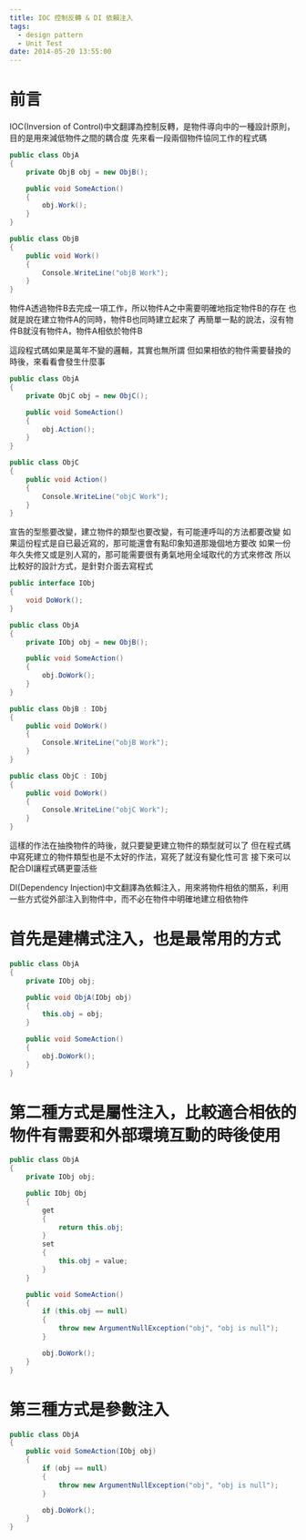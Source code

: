 ```yaml
---
title: IOC 控制反轉 & DI 依賴注入
tags:
  - design pattern
  - Unit Test
date: 2014-05-20 13:55:00
---
```


# 前言

IOC(Inversion of Control)中文翻譯為控制反轉，是物件導向中的一種設計原則，目的是用來減低物件之間的耦合度
先來看一段兩個物件協同工作的程式碼

```csharp
public class ObjA
{
    private ObjB obj = new ObjB();

    public void SomeAction()
    {
        obj.Work();
    }
}

public class ObjB
{
    public void Work()
    {
        Console.WriteLine("objB Work");
    }
}
```

物件A透過物件B去完成一項工作，所以物件A之中需要明確地指定物件B的存在
也就是說在建立物件A的同時，物件B也同時建立起來了
再簡單一點的說法，沒有物件B就沒有物件A，物件A相依於物件B

這段程式碼如果是萬年不變的邏輯，其實也無所謂
但如果相依的物件需要替換的時後，來看看會發生什麼事

```csharp
public class ObjA
{
    private ObjC obj = new ObjC();

    public void SomeAction()
    {
        obj.Action();
    }
}

public class ObjC
{
    public void Action()
    {
        Console.WriteLine("objC Work");
    }
}
```

宣告的型態要改變，建立物件的類型也要改變，有可能連呼叫的方法都要改變
如果這份程式是自已最近寫的，那可能還會有點印象知道那幾個地方要改
如果一份年久失修又或是別人寫的，那可能需要很有勇氣地用全域取代的方式來修改
所以比較好的設計方式，是針對介面去寫程式

```csharp
public interface IObj
{
    void DoWork();
}

public class ObjA
{
    private IObj obj = new ObjB();

    public void SomeAction()
    {
        obj.DoWork();
    }
}

public class ObjB : IObj
{
    public void DoWork()
    {
        Console.WriteLine("objB Work");
    }
}

public class ObjC : IObj
{
    public void DoWork()
    {
        Console.WriteLine("objC Work");
    }
}
```

這樣的作法在抽換物件的時後，就只要變更建立物件的類型就可以了
但在程式碼中寫死建立的物件類型也是不太好的作法，寫死了就沒有變化性可言
接下來可以配合DI讓程式碼更靈活些

DI(Dependency Injection)中文翻譯為依賴注入，用來將物件相依的關系，利用一些方式從外部注入到物件中，而不必在物件中明確地建立相依物件

# 首先是建構式注入，也是最常用的方式
```csharp
public class ObjA
{
    private IObj obj;

    public void ObjA(IObj obj)
    {
        this.obj = obj;
    }

    public void SomeAction()
    {
        obj.DoWork();
    }
}
```

# 第二種方式是屬性注入，比較適合相依的物件有需要和外部環境互動的時後使用

```csharp
public class ObjA
{
    private IObj obj;

    public IObj Obj 
    {
        get
        {
            return this.obj;
        }
        set
        {
            this.obj = value;
        }
    }

    public void SomeAction()
    {
        if (this.obj == null)
        {
            throw new ArgumentNullException("obj", "obj is null");
        }

        obj.DoWork();
    }
}
```

# 第三種方式是參數注入
```csharp
public class ObjA
{
    public void SomeAction(IObj obj)
    {
        if (obj == null)
        {
            throw new ArgumentNullException("obj", "obj is null");
        }

        obj.DoWork();
    }
}
```